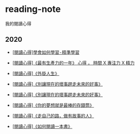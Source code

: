 # reading-note

我的閱讀心得

## 2020
* [[閱讀心得]學會如何學習 - 精準學習](https://sweetornotspicymarathon.medium.com/%E9%96%B1%E8%AE%80%E5%BF%83%E5%BE%97-%E7%B2%BE%E6%BA%96%E5%AD%B8%E7%BF%92-%E7%BE%85%E8%BC%AF%E6%80%9D%E7%B6%AD-%E6%9C%80%E5%8F%97%E6%AD%A1%E8%BF%8E%E7%9A%84%E5%80%8B%E4%BA%BA%E7%9F%A5%E8%AD%98%E7%AE%A1%E7%90%86%E7%B2%BE%E9%80%B2%E6%8C%87%E5%8D%97-%E6%88%90%E7%94%B2-1f06c6742aec)

* [[閱讀心得]《最有生產力的一年》 心得 ， 時間 X 專注力 X 精力](https://sweetornotspicymarathon.medium.com/%E9%96%B1%E8%AE%80%E5%BF%83%E5%BE%97-%E6%9C%80%E6%9C%89%E7%94%9F%E7%94%A2%E5%8A%9B%E7%9A%84%E4%B8%80%E5%B9%B4-b696101620dc)

* [[閱讀心得]《外掛人生》](https://sweetornotspicymarathon.medium.com/%E9%96%B1%E8%AE%80%E5%BF%83%E5%BE%97-%E5%A4%96%E6%8E%9B%E4%BA%BA%E7%94%9F-87f79a662ec5)

* [[閱讀心得]《別讓現在的壞事趕走未來的好事》](https://sweetornotspicymarathon.medium.com/%E9%96%B1%E8%AE%80%E5%BF%83%E5%BE%97-%E5%88%A5%E8%AE%93%E7%8F%BE%E5%9C%A8%E7%9A%84%E5%A3%9E%E4%BA%8B%E8%B6%95%E8%B5%B0%E6%9C%AA%E4%BE%86%E7%9A%84%E5%A5%BD%E4%BA%8B-db85d7cd6f85)

* [[閱讀心得]《別讓現在的壞事趕走未來的好事》](https://sweetornotspicymarathon.medium.com/%E9%96%B1%E8%AE%80%E5%BF%83%E5%BE%97-%E5%88%A5%E8%AE%93%E7%8F%BE%E5%9C%A8%E7%9A%84%E5%A3%9E%E4%BA%8B%E8%B6%95%E8%B5%B0%E6%9C%AA%E4%BE%86%E7%9A%84%E5%A5%BD%E4%BA%8B-db85d7cd6f85)

* [[閱讀心得]《你的夢想就是最棒的存錢筒》](https://sweetornotspicymarathon.medium.com/%E9%96%B1%E8%AE%80%E5%BF%83%E5%BE%97-%E4%BD%A0%E7%9A%84%E5%A4%A2%E6%83%B3%E5%B0%B1%E6%98%AF%E6%9C%80%E6%A3%92%E7%9A%84%E5%AD%98%E9%8C%A2%E7%AD%92-fb2854e42987)

* [[閱讀心得]《走自己的路，做有故事的人》](https://sweetornotspicymarathon.medium.com/%E9%96%B1%E8%AE%80%E5%BF%83%E5%BE%97-%E8%B5%B0%E8%87%AA%E5%B7%B1%E7%9A%84%E8%B7%AF-%E5%81%9A%E6%9C%89%E6%95%85%E4%BA%8B%E7%9A%84%E4%BA%BA-d6eed33a6cdf)

* [[閱讀心得]《如何閱讀一本書》](https://sweetornotspicymarathon.medium.com/%E9%96%B1%E8%AE%80%E5%BF%83%E5%BE%97-%E5%A6%82%E4%BD%95%E9%96%B1%E8%AE%80%E4%B8%80%E6%9C%AC%E6%9B%B8-eb9781a80c9e)
